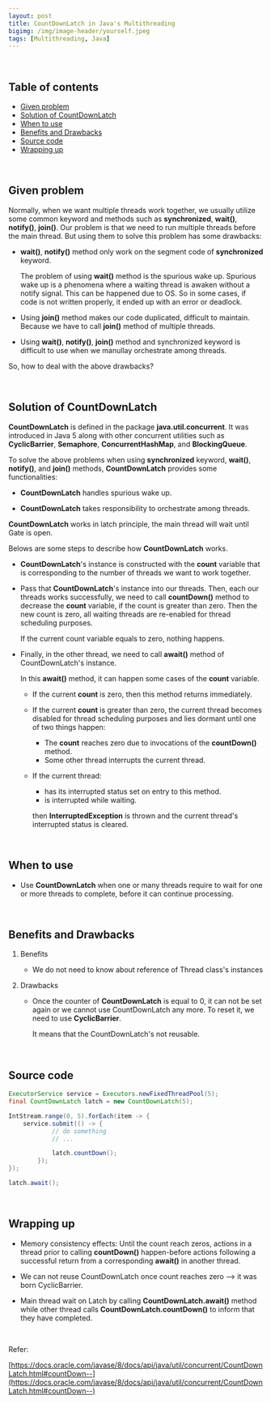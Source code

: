 ```yaml
---
layout: post
title: CountDownLatch in Java's Multithreading
bigimg: /img/image-header/yourself.jpeg
tags: [Multithreading, Java]
---
```





<br>

## Table of contents
- [Given problem](#given-problem)
- [Solution of CountDownLatch](#solution-of-countdownlatch)
- [When to use](#when-to-use)
- [Benefits and Drawbacks](#benefits-and-drawbacks)
- [Source code](#source-code)
- [Wrapping up](#wrapping-up)


<br>

## Given problem

Normally, when we want multiple threads work together, we usually utilize some common keyword and methods such as **synchronized**, **wait()**, **notify()**, **join()**. Our problem is that we need to run multiple threads before the main thread. But using them to solve this problem has some drawbacks:

- **wait()**, **notify()** method only work on the segment code of **synchronized** keyword.

    The problem of using **wait()** method is the spurious wake up. Spurious wake up is a phenomena where a waiting thread is awaken without a notify signal. This can be happened due to OS. So in some cases, if code is not written properly, it ended up with an error or deadlock.

- Using **join()** method makes our code duplicated, difficult to maintain. Because we have to call **join()** method of multiple threads.

- Using **wait()**, **notify()**, **join()** method and synchronized keyword is difficult to use when we manullay orchestrate among threads.

So, how to deal with the above drawbacks?

<br>

## Solution of CountDownLatch

**CountDownLatch** is defined in the package **java.util.concurrent**. It was introduced in Java 5 along with other concurrent utilities such as **CyclicBarrier**, **Semaphore**, **ConcurrentHashMap**, and **BlockingQueue**.

To solve the above problems when using **synchronized** keyword, **wait()**, **notify()**, and **join()** methods, **CountDownLatch** provides some functionalities:
- **CountDownLatch** handles spurious wake up.

- **CountDownLatch** takes responsibility to orchestrate among threads.

**CountDownLatch** works in latch principle, the main thread will wait until Gate is open.

Belows are some steps to describe how **CountDownLatch** works.
- **CountDownLatch**'s instance is constructed with the **count** variable that is corresponding to the number of threads we want to work together.

- Pass that **CountDownLatch**'s instance into our threads. Then, each our threads works successfully, we need to call **countDown()** method to decrease the **count** variable, if the count is greater than zero. Then the new count is zero, all waiting threads are re-enabled for thread scheduling purposes.

    If the current count variable equals to zero, nothing happens.

- Finally, in the other thread, we need to call **await()** method of CountDownLatch's instance.

    In this **await()** method, it can happen some cases of the **count** variable.
    - If the current **count** is zero, then this method returns immediately.

    - If the current **count** is greater than zero, the current thread becomes disabled for thread scheduling purposes and lies dormant until one of two things happen:

        - The **count** reaches zero due to invocations of the **countDown()** method.
        - Some other thread interrupts the current thread.

    - If the current thread:

        - has its interrupted status set on entry to this method.
        - is interrupted while waiting.

        then **InterruptedException** is thrown and the current thread's interrupted status is cleared.

<br>

## When to use

- Use **CountDownLatch** when one or many threads require to wait for one or more threads to complete, before it can continue processing.


<br>

## Benefits and Drawbacks

1. Benefits

    - We do not need to know about reference of Thread class's instances

2. Drawbacks

    - Once the counter of **CountDownLatch** is equal to 0, it can not be set again or we cannot use CountDownLatch any more. To reset it, we need to use **CyclicBarrier**.

        It means that the CountDownLatch's not reusable.

<br>

## Source code

```java
ExecutorService service = Executors.newFixedThreadPool(5);
final CountDownLatch latch = new CountDownLatch(5);

IntStream.range(0, 5).forEach(item -> {
    service.submit(() -> {
            // do something
            // ...

            latch.countDown();
        });
});

latch.await();
```


<br>

## Wrapping up

- Memory consistency effects: Until the count reach zeros, actions in a thread prior to calling **countDown()** happen-before actions following a successful return from a corresponding **await()** in another thread.

- We can not reuse CountDownLatch once count reaches zero --> it was born CyclicBarrier.

- Main thread wait on Latch by calling **CountDownLatch.await()** method while other thread calls **CountDownLatch.countDown()** to inform that they have completed.

<br>

Refer:

[https://docs.oracle.com/javase/8/docs/api/java/util/concurrent/CountDownLatch.html#countDown--](https://docs.oracle.com/javase/8/docs/api/java/util/concurrent/CountDownLatch.html#countDown--)